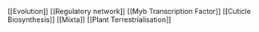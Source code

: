 [[Evolution]]
[[Regulatory network]]
[[Myb Transcription Factor]]
[[Cuticle Biosynthesis]]
[[Mixta]]
[[Plant Terrestrialisation]]
